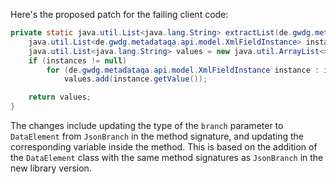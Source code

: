Here's the proposed patch for the failing client code:

```java
private static java.util.List<java.lang.String> extractList(de.gwdg.metadataqa.api.model.pathcache.JsonPathCache cache, de.gwdg.metadataqa.api.json.DataElement element) {
    java.util.List<de.gwdg.metadataqa.api.model.XmlFieldInstance> instances = cache.get(element.getJsonPath());
    java.util.List<java.lang.String> values = new java.util.ArrayList<>();
    if (instances != null)
        for (de.gwdg.metadataqa.api.model.XmlFieldInstance instance : instances)
            values.add(instance.getValue());

    return values;
}
```

The changes include updating the type of the `branch` parameter to `DataElement` from `JsonBranch` in the method signature, and updating the corresponding variable inside the method. This is based on the addition of the `DataElement` class with the same method signatures as `JsonBranch` in the new library version.